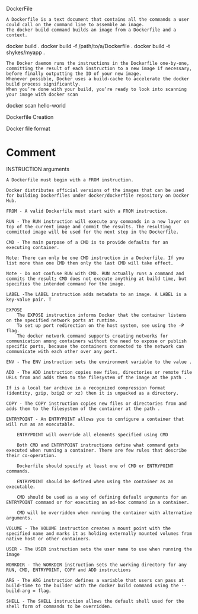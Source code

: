 DockerFile

    A Dockerfile is a text document that contains all the commands a user could call on the command line to assemble an image.
    The docker build command builds an image from a Dockerfile and a context.

docker build .
docker build -f /path/to/a/Dockerfile .
docker build -t shykes/myapp .

    The Docker daemon runs the instructions in the Dockerfile one-by-one, committing the result of each instruction to a new image if necessary, before finally outputting the ID of your new image.
    Whenever possible, Docker uses a build-cache to accelerate the docker build process significantly.
    When you’re done with your build, you’re ready to look into scanning your image with docker scan

docker scan hello-world

Dockerfile Creation

Docker file format

# Comment
INSTRUCTION arguments

    A Dockerfile must begin with a FROM instruction.

    Docker distributes official versions of the images that can be used for building Dockerfiles under docker/dockerfile repository on Docker Hub.

    FROM - A valid Dockerfile must start with a FROM instruction.

    RUN - The RUN instruction will execute any commands in a new layer on top of the current image and commit the results. The resulting committed image will be used for the next step in the Dockerfile.

    CMD - The main purpose of a CMD is to provide defaults for an executing container.

    Note: There can only be one CMD instruction in a Dockerfile. If you list more than one CMD then only the last CMD will take effect.

    Note - Do not confuse RUN with CMD. RUN actually runs a command and commits the result; CMD does not execute anything at build time, but specifies the intended command for the image.

    LABEL -The LABEL instruction adds metadata to an image. A LABEL is a key-value pair. T

    EXPOSE
        The EXPOSE instruction informs Docker that the container listens on the specified network ports at runtime.
        To set up port redirection on the host system, see using the -P flag.
        The docker network command supports creating networks for communication among containers without the need to expose or publish specific ports, because the containers connected to the network can communicate with each other over any port.

    ENV - The ENV instruction sets the environment variable to the value .

    ADD - The ADD instruction copies new files, directories or remote file URLs from and adds them to the filesystem of the image at the path .

    If is a local tar archive in a recognized compression format (identity, gzip, bzip2 or xz) then it is unpacked as a directory.

    COPY - The COPY instruction copies new files or directories from and adds them to the filesystem of the container at the path .

    ENTRYPOINT - An ENTRYPOINT allows you to configure a container that will run as an executable.

        ENTRYPOINT will override all elements specified using CMD

        Both CMD and ENTRYPOINT instructions define what command gets executed when running a container. There are few rules that describe their co-operation.

        Dockerfile should specify at least one of CMD or ENTRYPOINT commands.

        ENTRYPOINT should be defined when using the container as an executable.

        CMD should be used as a way of defining default arguments for an ENTRYPOINT command or for executing an ad-hoc command in a container.

        CMD will be overridden when running the container with alternative arguments.

    VOLUME - The VOLUME instruction creates a mount point with the specified name and marks it as holding externally mounted volumes from native host or other containers.

    USER - The USER instruction sets the user name to use when running the image

    WORKDIR - The WORKDIR instruction sets the working directory for any RUN, CMD, ENTRYPOINT, COPY and ADD instructions

    ARG - The ARG instruction defines a variable that users can pass at build-time to the builder with the docker build command using the --build-arg = flag.

    SHELL - The SHELL instruction allows the default shell used for the shell form of commands to be overridden.
